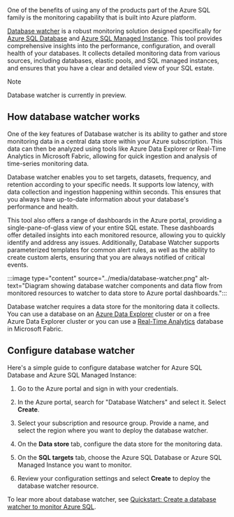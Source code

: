 One of the benefits of using any of the products part of the Azure SQL family is the monitoring capability that is built into Azure platform. 

[Database watcher](/azure/azure-sql/database-watcher-overview) is a robust monitoring solution designed specifically for [Azure SQL Database](https://azure.microsoft.com/products/azure-sql/database/) and [Azure SQL Managed Instance](https://azure.microsoft.com/products/azure-sql/managed-instance/). This tool provides comprehensive insights into the performance, configuration, and overall health of your databases. It collects detailed monitoring data from various sources, including databases, elastic pools, and SQL managed instances, and ensures that you have a clear and detailed view of your SQL estate.

> [!NOTE]
> Database watcher is currently in preview.

## How database watcher works

One of the key features of Database watcher is its ability to gather and store monitoring data in a central data store within your Azure subscription. This data can then be analyzed using tools like Azure Data Explorer or Real-Time Analytics in Microsoft Fabric, allowing for quick ingestion and analysis of time-series monitoring data.

Database watcher enables you to set targets, datasets, frequency, and retention according to your specific needs. It supports low latency, with data collection and ingestion happening within seconds. This ensures that you always have up-to-date information about your database's performance and health.

This tool also offers a range of dashboards in the Azure portal, providing a single-pane-of-glass view of your entire SQL estate. These dashboards offer detailed insights into each monitored resource, allowing you to quickly identify and address any issues. Additionally, Database Watcher supports parameterized templates for common alert rules, as well as the ability to create custom alerts, ensuring that you are always notified of critical events.

:::image type="content" source="../media/database-watcher.png" alt-text="Diagram showing database watcher components and data flow from monitored resources to watcher to data store to Azure portal dashboards.":::

Database watcher requires a data store for the monitoring data it collects. You can use a database on an [Azure Data Explorer](/azure/data-explorer/data-explorer-overview) cluster or on a free Azure Data Explorer cluster or you can use a [Real-Time Analytics](/fabric/real-time-intelligence/overview) database in Microsoft Fabric.

## Configure database watcher

Here's a simple guide to configure database watcher for Azure SQL Database and Azure SQL Managed Instance:

1. Go to the Azure portal and sign in with your credentials.

1. In the Azure portal, search for "Database Watchers" and select it. Select **Create**.

1. Select your subscription and resource group. Provide a name, and select the region where you want to deploy the database watcher.

1. On the **Data store** tab, configure the data store for the monitoring data.

1. On the **SQL targets** tab, choose the Azure SQL Database or Azure SQL Managed Instance you want to monitor.

1. Review your configuration settings and select **Create** to deploy the database watcher resource.

To lear more about database watcher, see [Quickstart: Create a database watcher to monitor Azure SQL](/azure/azure-sql/database-watcher-quickstart).
